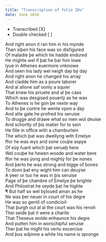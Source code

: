 ```yaml
---
title: "Transcription of folio 20v"
date: June 2018
---
```


- Transcribed [X]
- Double checked [ ]

And right anon it ran him in his mynde  
Than siþen his face was so disfigured  
Of maladie þe which he hadde endured  
He mighte wel if þat he bar him lowe  
lyue in Athenes euermore vnknowe  
And seen his ladẏ wel neigħ daẏ bẏ daẏ  
And right anon he changed his arraẏ  
And cladde him as a poure laborer  
And al allone saf oonly a squier  
That knew his priuete and al þe caas  
Which was desgised pouerlẏ as he was  
To Athenes is he gon þe nexte waẏ  
And to þe contre he wente vpon a daẏ  
And atte gate he profred his seruise  
To drugge and drawe what so men wol deuise  
And schortly of þis matier for to sein  
He fille in oﬀice with a chamburlein  
The which þat was dwellyng with Emelye  
ﬀor he was wys and sone couþe aspye  
Of eủẏ ẜuant which þat serueþ here  
Wel couþe he hewen woode and water bere  
ﬀor he was ẏong and mightẏ for þe nones  
And þerto he was strong and bigge of bones  
To doon þat eny wight him can deuẏse  
A ẏeer or tuo he was in þis seruise  
Page of þe chambre of Emelye þe brighte  
And Philostrat he seyde þat he highte  
¶ But half so wel bẏloued aman as he  
Ne was þer neuer in court of his degre  
He was so gentil of condicion̄  
That þurgh out al al the court was his renon̄  
Thei seide þat it were a charite  
That Theseus wolde enhaunce his degre  
And putten him in worschipful seruise  
Ther þat he migħt his vertu excercise  
And þus wiþinne a while his name is spronge  

